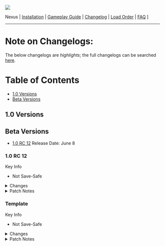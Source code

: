 ![](https://raw.githubusercontent.com/skyrimunificationproject/SUP/main/images/Banner.png)

<p align="center>
[ <a href="https://www.nexusmods.com/skyrimspecialedition/">Nexus</a> |
<a href="https://github.com/skyrimunificationproject/SUP/blob/main/README.md">Installation</a> |
<a href="https://github.com/skyrimunificationproject/SUP/blob/main/GAMEPLAY.md">Gameplay Guide</a> |
<a href="https://github.com/skyrimunificationproject/SUP/blob/main/CHANGELOG.md">Changelog</a> |
<a href="https://loadorderlibrary.com/lists/skyrim-unification-project">Load Order</a> |
<a href="https://github.com/skyrimunificationproject/SUP/blob/main/FAQ.md">FAQ</a> ]
</p>

---

# Note on Changelogs:

The below changelogs are *highlights*; the full changelogs can be searched [here](https://skyrimunificationproject.github.io/changelog.html).

# Table of Contents

   - [1.0 Versions](#10-versions)
   - [Beta Versions](#beta-versions)
   
## 1.0 Versions

## Beta Versions

  - [1.0 RC 12](#10rc12) Release Date: June 8

### 1.0 RC 12

   Key Info
   
   - Not Save-Safe

   <Details>
   <summary>Changes</summary>
   
   #### Added
   
   #### Removed
   
   #### Updated
   
   </Details>
   
   <Details>
   <summary>Patch Notes</summary>
   
   #### Bug Fixes
   
   #### Misc. Tweaks
   
   </Details>
   
### Template

   Key Info
   
   - Not Save-Safe

   <Details>
   <summary>Changes</summary>
   
   #### Added
   
   - None
   
   #### Removed
   
   - None
   
   #### Updated
   
   - None
   
   </Details>
   
   <Details>
   <summary>Patch Notes</summary>
   
   #### Bug Fixes
   
   - None
   
   #### Misc. Tweaks
   
   - None
   
   </Details>